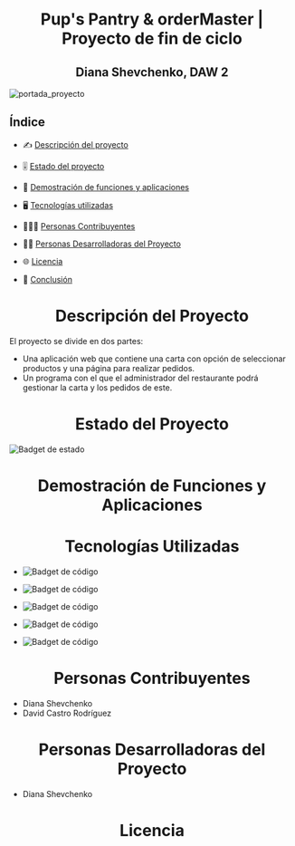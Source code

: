 <h1 align="center"> Pup's Pantry & orderMaster | Proyecto de fin de ciclo</h1>
<h2 align="center"> Diana Shevchenko, DAW 2 </h2>

![portada_proyecto](https://github.com/dawdiana/proyectoFinDeCiclo/assets/145001704/fb264739-9f7d-4a59-ad6e-eecfe49bd117)


<h2>Índice</h2>

* ✍️ [Descripción del proyecto](#ap1)  

* 🎚️ [Estado del proyecto](#ap2)

* 💠 [Demostración de funciones y aplicaciones](#ap3)

* 🖥️ [Tecnologías utilizadas](#ap4)

* 👷‍♀️👷 [Personas Contribuyentes](#ap5)

* 👩‍💻 [Personas Desarrolladoras del Proyecto](#ap6)

* 🌐 [Licencia](#ap7)

* 🤔 [Conclusión](#ap9)   


<h1 align="center" id="ap1"> Descripción del Proyecto </h1>

El proyecto se divide en dos partes: 
  
  * Una aplicación web que contiene una carta con opción de seleccionar productos y una página para realizar pedidos.
  * Un programa con el que el administrador del restaurante podrá gestionar la carta y los pedidos de este.

<h1 align="center" id="ap2"> Estado del Proyecto </h1>


![Badget de estado](https://img.shields.io/badge/ESTADO-EN%20DESAROLLO-3B66BC?style)

<h1 align="center" id="ap3"> Demostración de Funciones y Aplicaciones </h1>

<h1 align="center" id="ap4"> Tecnologías Utilizadas </h1>

* ![Badget de código](https://img.shields.io/badge/PHP-blue?style=for-thebadge&logo=PHP&logoColor=white)

* ![Badget de código](https://img.shields.io/badge/PhPMyAdmin-orange?style=for-the-badge&logo=PhPMyAdmin&logoColor=white)

* ![Badget de código](https://img.shields.io/badge/JavaScript-blue?style=for-thebadge&logo=JavaScript&logoColor=white)

* ![Badget de código](https://img.shields.io/badge/HTML-orange?style=for-thebadge&logo=HTML&logoColor=white)

* ![Badget de código](https://img.shields.io/badge/CSS-blue?style=for-thebadge&logo=CSS&logoColor=white)




<h1 align="center" id="ap5"> Personas Contribuyentes </h1>

* Diana Shevchenko
* David Castro Rodríguez

<h1 align="center" id="ap6"> Personas Desarrolladoras del Proyecto </h1>

* Diana Shevchenko

<h1 align="center" id='ap7'> Licencia </h1>
